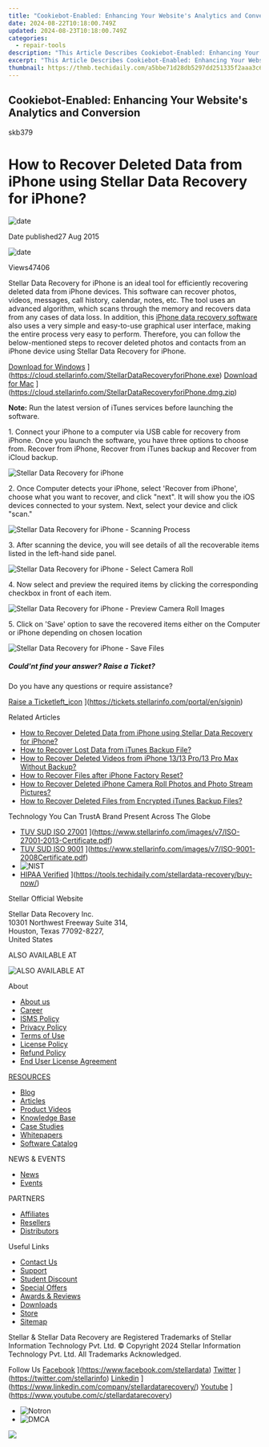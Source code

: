 ```yaml
---
title: "Cookiebot-Enabled: Enhancing Your Website's Analytics and Conversion"
date: 2024-08-22T10:18:00.749Z
updated: 2024-08-23T10:18:00.749Z
categories:
  - repair-tools
description: "This Article Describes Cookiebot-Enabled: Enhancing Your Website's Analytics and Conversion"
excerpt: "This Article Describes Cookiebot-Enabled: Enhancing Your Website's Analytics and Conversion"
thumbnail: https://thmb.techidaily.com/a5bbe71d28db5297dd251335f2aaa3c6aeec5c7c669607905f5ab705b440efbb.jpg
---
```


## Cookiebot-Enabled: Enhancing Your Website's Analytics and Conversion

skb379

# How to Recover Deleted Data from iPhone using Stellar Data Recovery for iPhone?

![date](https://www.stellarinfo.com/support/kb/asset/frontend/images/date.png)

 Date published27 Aug 2015

![date](https://www.stellarinfo.com/support/kb/asset/frontend/images/view.png)

 Views47406

 Stellar Data Recovery for iPhone is an ideal tool for efficiently recovering deleted data from iPhone devices. This software can recover photos, videos, messages, call history, calendar, notes, etc. The tool uses an advanced algorithm, which scans through the memory and recovers data from any cases of data loss. In addition, this [iPhone data recovery software](https://tools.techidaily.com/stellardata-recovery/buy-now/) also uses a very simple and easy-to-use graphical user interface, making the entire process very easy to perform. Therefore, you can follow the below-mentioned steps to recover deleted photos and contacts from an iPhone device using Stellar Data Recovery for iPhone.

[Download for Windows](https://www.stellarinfo.com/blog/wp-content/uploads/2021/05/Download-Windows-2.png) ](https://cloud.stellarinfo.com/StellarDataRecoveryforiPhone.exe) [Download for Mac](https://www.stellarinfo.com/blog/wp-content/uploads/2021/05/Download-Mac-1.png) ](https://cloud.stellarinfo.com/StellarDataRecoveryforiPhone.dmg.zip)

**Note:** Run the latest version of iTunes services before launching the software.  
  
 1\. Connect your iPhone to a computer via USB cable for recovery from iPhone. Once you launch the software, you have three options to choose from. Recover from iPhone, Recover from iTunes backup and Recover from iCloud backup.

![Stellar Data Recovery for iPhone](https://www.stellarinfo.com/public/image/catalog/screenshot/iphone-data-recovery-win/iPhone-win-screen1.png)

 2\. Once Computer detects your iPhone, select 'Recover from iPhone', choose what you want to recover, and click "next". It will show you the iOS devices connected to your system. Next, select your device and click "scan."

![Stellar Data Recovery for iPhone - Scanning Process](https://www.stellarinfo.com/public/image/catalog/screenshot/iphone-data-recovery-win/iPhone-win-screen2.png)

 3\. After scanning the device, you will see details of all the recoverable items listed in the left-hand side panel.  

![Stellar Data Recovery for iPhone - Select Camera Roll](https://www.stellarinfo.com/public/image/catalog/screenshot/iphone-data-recovery-win/iPhone-win-screen3.png)

 4\. Now select and preview the required items by clicking the corresponding checkbox in front of each item.

![Stellar Data Recovery for iPhone - Preview Camera Roll Images](https://www.stellarinfo.com/screenshots/data-ios/win/4.png)

 5\. Click on 'Save' option to save the recovered items either on the Computer or iPhone depending on chosen location

![Stellar Data Recovery for iPhone - Save Files](https://www.stellarinfo.com/screenshots/data-ios/win/5.png)

##### Could'nt find your answer? Raise a Ticket?

Do you have any questions or require assistance?

[Raise a Ticketleft_icon](https://www.stellarinfo.com/support/kb/asset/frontend/images/left-arrow.png) ](https://tickets.stellarinfo.com/portal/en/signin)

Related Articles

* [How to Recover Deleted Data from iPhone using Stellar Data Recovery for iPhone?](https://tools.techidaily.com/stellardata-recovery/buy-now/)
* [How to Recover Lost Data from iTunes Backup File?](https://tools.techidaily.com/stellardata-recovery/buy-now/)
* [How to Recover Deleted Videos from iPhone 13/13 Pro/13 Pro Max Without Backup?](https://tools.techidaily.com/stellardata-recovery/buy-now/)
* [How to Recover Files after iPhone Factory Reset?](https://tools.techidaily.com/stellardata-recovery/buy-now/)
* [How to Recover Deleted iPhone Camera Roll Photos and Photo Stream Pictures?](https://tools.techidaily.com/stellardata-recovery/buy-now/)
* [How to Recover Deleted Files from Encrypted iTunes Backup Files?](https://tools.techidaily.com/stellardata-recovery/buy-now/)

 Technology You Can TrustA Brand Present Across The Globe

* [TUV SUD ISO 27001](https://www.stellarinfo.com/images/v7/tuv1.png) ](https://www.stellarinfo.com/images/v7/ISO-27001-2013-Certificate.pdf)
* [TUV SUD ISO 9001](https://www.stellarinfo.com/images/v7/tuv2.png) ](https://www.stellarinfo.com/images/v7/ISO-9001-2008Certificate.pdf)
* ![NIST](https://www.stellarinfo.com/images/v7/nist.png)
* [HIPAA Verified](https://www.stellarinfo.com/images/v7/hipa.png) ](https://tools.techidaily.com/stellardata-recovery/buy-now/)

 Stellar Official Website

 Stellar Data Recovery Inc.  
 10301 Northwest Freeway Suite 314,  
 Houston, Texas 77092-8227,  
 United States

 ALSO AVAILABLE AT

![ALSO AVAILABLE AT](https://www.stellarinfo.com/images/v7/Partners_logo_new.png)

 About

* [About us](https://tools.techidaily.com/stellardata-recovery/buy-now/)
* [Career](https://tools.techidaily.com/stellardata-recovery/buy-now/)
* [ISMS Policy](https://tools.techidaily.com/stellardata-recovery/buy-now/)
* [Privacy Policy](https://tools.techidaily.com/stellardata-recovery/buy-now/)
* [Terms of Use](https://tools.techidaily.com/stellardata-recovery/buy-now/)
* [License Policy](https://www.stellarinfo.com/software-licensing-usage.php)
* [Refund Policy](https://tools.techidaily.com/stellardata-recovery/buy-now/)
* [End User License Agreement](https://tools.techidaily.com/stellardata-recovery/buy-now/)

[RESOURCES](https://tools.techidaily.com/stellardata-recovery/buy-now/)

* [Blog](https://tools.techidaily.com/stellardata-recovery/buy-now/)
* [Articles](https://tools.techidaily.com/stellardata-recovery/buy-now/)
* [Product Videos](https://tools.techidaily.com/stellardata-recovery/buy-now/)
* [Knowledge Base](https://tools.techidaily.com/stellardata-recovery/buy-now/)
* [Case Studies](https://tools.techidaily.com/stellardata-recovery/buy-now/)
* [Whitepapers](https://tools.techidaily.com/stellardata-recovery/buy-now/)
* [Software Catalog](https://tools.techidaily.com/stellardata-recovery/buy-now/)

 NEWS & EVENTS

* [News](https://tools.techidaily.com/stellardata-recovery/buy-now/)
* [Events](https://www.stellarinfo.com/affiliate-summit/affiliate-summit.php)

 PARTNERS

* [Affiliates](https://tools.techidaily.com/stellardata-recovery/buy-now/)
* [Resellers](https://tools.techidaily.com/stellardata-recovery/buy-now/)
* [Distributors](https://tools.techidaily.com/stellardata-recovery/buy-now/)

 Useful Links

* [Contact Us](https://www.stellarinfo.com/contact/contact-us.php)
* [Support](https://tools.techidaily.com/stellardata-recovery/buy-now/)
* [Student Discount](https://www.stellarinfo.com/student-discount/)
* [Special Offers](https://tools.techidaily.com/stellardata-recovery/buy-now/)
* [Awards & Reviews](https://tools.techidaily.com/stellardata-recovery/buy-now/)
* [Downloads](https://www.stellarinfo.com/download.php)
* [Store](https://tools.techidaily.com/stellardata-recovery/buy-now/)
* [Sitemap](https://www.stellarinfo.com/sitemap.php)

 Stellar & Stellar Data Recovery are Registered Trademarks of Stellar Information Technology Pvt. Ltd. © Copyright 2024 Stellar Information Technology Pvt. Ltd. All Trademarks Acknowledged.

Follow Us [Facebook](https://www.stellarinfo.com/Images/fb.png) ](https://www.facebook.com/stellardata) [Twitter](https://www.stellarinfo.com/Images/tw.png) ](https://twitter.com/stellarinfo) [Linkedin](https://www.stellarinfo.com/Images/in.png) ](https://www.linkedin.com/company/stellardatarecovery/) [Youtube](https://www.stellarinfo.com/newblacktheme/images/yt.png) ](https://www.youtube.com/c/stellardatarecovery)

* ![Notron](https://www.stellarinfo.com/images/v7/notron.png)
* ![DMCA](https://www.stellarinfo.com/images/v7/dmca.png)

<ins class="adsbygoogle"
     style="display:block"
     data-ad-format="autorelaxed"
     data-ad-client="ca-pub-7571918770474297"
     data-ad-slot="1223367746"></ins>



<ins class="adsbygoogle"
     style="display:block"
     data-ad-client="ca-pub-7571918770474297"
     data-ad-slot="8358498916"
     data-ad-format="auto"
     data-full-width-responsive="true"></ins>



<!-- affiliate ads begin -->
<a href="https://shop.systoolsgroup.com/affiliate.php?ACCOUNT=SYSTOOBY&AFFILIATE=108875&PATH=https%3A%2F%2Fwww.systoolsgroup.com%3FAFFILIATE%3D108875%26RESOURCE%3D%2BSysTools%2BPDF%2BUnlocker"><img src="https://www.systoolsgroup.com/box/pdf-unlocker.png" border="0"></a>
<!-- affiliate ads end -->
